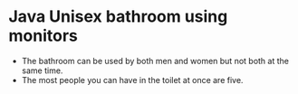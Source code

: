 # Java Unisex bathroom using monitors

- The bathroom can be used by both men and women but not both at the same time.
- The most people you can have in the toilet at once are five.
